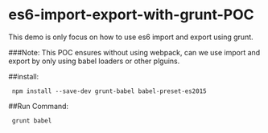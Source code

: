 # es6-import-export-with-grunt-POC
This demo is only focus on how to use es6 import and export using grunt.

###Note: This POC ensures without using webpack, can we use import and export by only using babel loaders or other plguins.


##install:
```
 npm install --save-dev grunt-babel babel-preset-es2015
```

##Run Command:
```
 grunt babel
```
